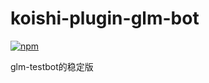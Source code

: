 # koishi-plugin-glm-bot

[![npm](https://img.shields.io/npm/v/koishi-plugin-glm-bot?style=flat-square)](https://www.npmjs.com/package/koishi-plugin-glm-bot)

glm-testbot的稳定版
